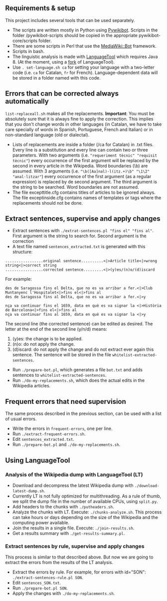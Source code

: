 ## Requirements & setup
This project includes several tools that can be used separately.
* The scripts are written mostly in Python using [Pywikibot](https://www.mediawiki.org/wiki/Manual:Pywikibot). Scripts in the folder /pywikibot-scripts should be copied in the appropriate pywikibot-core/scripts folder.
* There are some scripts in Perl that use the [MediaWiki::Bot](http://search.cpan.org/~lifeguard/MediaWiki-Bot-5.006002/lib/MediaWiki/Bot.pm) framework.
* Scripts in bash. 
* The linguistic analysis is made with [LanguageTool](https://languagetool.org/) which requires Java 8. (At the moment, using a [fork](https://github.com/jaumeortola/languagetool/tree/wiki-proofreading-2) of LanguageTool).
* Use `. set-language.sh ca` for setting your language with a two-letter code (i.e. `ca` for Catalan, `fr` for French). Language-dependent data will be stored in a folder named with this code.

<!--## Simple replacements-->

## Errors that can be corrected always automatically 
`list-replaceall.sh` makes all the replacements. **Important**: You must be absolutely sure that it is always fine to apply the correction. This implies that you don't change words in other languages (in Catalan, we have to take care specially of words in Spanish, Portuguese, French and Italian) or in non-standard language (old or dialectal).
* Lists of replacements are inside a folder (/ca for Catalan) in .txt files. Every line is a substitution and every line can contain two or three parameters. With two arguments (i.e. `"requeriment tècnic" "requisit tècnic"`) every occurrence of the first argument will be replaced by the second in every article in the Wikipedia. Word boundaries (\b) are assumed. With 3 arguments (i.e. `"\b([Aa]nal)·l(itz.+)\b" "\1\2" "anal·litzar"`) every occurrence of the first argument (as a regular expression) is replaced by de second argument. The third argument is the string to be searched. Word boundaries are not assumed.
* The file excepttitle.cfg contains titles of articles to be ignored always. The file exceptinside.cfg contains names of templates or tags where the replacements should not be done. 

## Extract sentences, supervise and apply changes

* Extract sentences with `./extrat-sentences.pl "fins el" "fins al"`. First argument is the string to search for. Second argument is the correction
* A text file named `sentences_extracted.txt` is generated with this structure:
```
.................original sentence..........<|>Article title<|>wrong string<|>correct string
.................corrected sentence.........<|>(y)es/(n)o/(d)iscard
```

For example:
```
des de Saragossa fins el Delta, que no es va arribar a fer.<|>Club Muntanyenc l'Hospitalet<|>fins el<|>fins al
des de Saragossa fins al Delta, que no es va arribar a fer.<|>y

nça va continuar fins el 1659, data en què es va signar la <|>Història de Barcelona<|>fins el<|>fins al
nça va continuar fins al 1659, data en què es va signar la <|>y
```

The second line (the corrected sentence) can be edited as desired. The letter at the end of the second line (y/n/d) means:

1. (y)es: the change is to be applied.
2. (n)o: do not apply the change.
3. (d)iscard: do not apply the change and do not extract ever again this sentence. The sentence will be stored in the file `whitelist-extracted-sentences`.

* Run `./prepare-bot.pl`, which generates a file `bot.txt` and adds sentences to `whitelist-extracted-sentences`.
* Run `./do-my-replacements.sh`, which does the actual edits in the Wikipedia articles.

## Frequent errors that need supervision

The same process described in the previous section, can be used with a list of usual errors. 
* Write the errors in `frequent-errors`, one per line. 
* Run `./extract-frequent-errors.sh`.
* Edit `sentences_extracted.txt`.
* Run `./prepare-bot.pl` and `./do-my-replacements.sh`.

## Using LanguageTool

### Analysis of the Wikipedia dump with LanguageTool (LT)
* Download and decompress the latest Wikipedia dump with `./download-latest-dump.sh`.
* Currently LT is not fully optimized for multithreading. As a rule of thumb, we split the dump file in the number of available CPUs, using `split.py`. 
* Add headers to the chunks with `./putheaders.sh`.
* Analyze the chunks with LT. Execute: `./chunks-analyze.sh`. This process can take hours or days depending on the size of the Wikipedia and the computing power available.
* Join the results in a single file. Execute: `./join-results.sh`.
* Get a results summary with `./get-results-summary.pl`.

### Extract sentences by rule, supervise and apply changes 

This process is similar to that described above. But now we are going to extract the errors from the results of the LT analysis. 
* Extract the errors by rule. For example, for errors with id="SON": `./extract-sentences-rule.pl SON`.
* Edit `sentences_SON.txt`.
* Run `./prepare-bot.pl SON`.
* Apply the changes with `./do-my-replacements.sh`.
 
